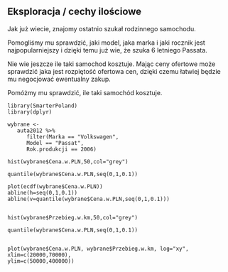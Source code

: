 Eksploracja / cechy ilościowe
-----------------------------

Jak już wiecie, znajomy ostatnio szukał rodzinnego samochodu.

Pomogliśmy mu sprawdzić, jaki model, jaka marka i jaki rocznik jest najpopularniejszy
i dzięki temu już wie, że szuka 6 letniego Passata.

Nie wie jeszcze ile taki samochod kosztuje.
Mając ceny ofertowe może sprawdzić jaka jest rozpiętość ofertowa cen, dzięki czemu łatwiej będzie mu negocjować ewentualny zakup.

Pomóżmy mu sprawdzić, ile taki samochód kosztuje.

```{r, warning=FALSE}
library(SmarterPoland)
library(dplyr)

wybrane <-
   auta2012 %>% 
      filter(Marka == "Volkswagen",
      Model == "Passat",
      Rok.produkcji == 2006)

hist(wybrane$Cena.w.PLN,50,col="grey")

quantile(wybrane$Cena.w.PLN,seq(0,1,0.1))

plot(ecdf(wybrane$Cena.w.PLN))
abline(h=seq(0,1,0.1))
abline(v=quantile(wybrane$Cena.w.PLN,seq(0,1,0.1)))


hist(wybrane$Przebieg.w.km,50,col="grey")

quantile(wybrane$Cena.w.PLN,seq(0,1,0.1))


plot(wybrane$Cena.w.PLN, wybrane$Przebieg.w.km, log="xy", xlim=c(20000,70000),
ylim=c(50000,400000))

```

